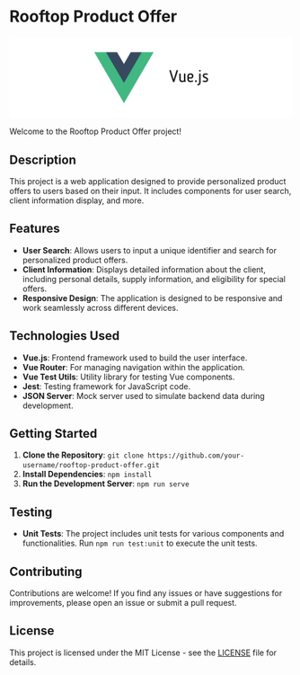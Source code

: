 # Rooftop Product Offer

<img src="https://raw.githubusercontent.com/SCSS77/rooftop-product-offer/master/public/banner-vue.jpeg" alt="vue js banner" align="center" />

<br />

Welcome to the Rooftop Product Offer project!

## Description

This project is a web application designed to provide personalized product offers to users based on their input. It includes components for user search, client information display, and more.

## Features

- **User Search**: Allows users to input a unique identifier and search for personalized product offers.
- **Client Information**: Displays detailed information about the client, including personal details, supply information, and eligibility for special offers.
- **Responsive Design**: The application is designed to be responsive and work seamlessly across different devices.

## Technologies Used

- **Vue.js**: Frontend framework used to build the user interface.
- **Vue Router**: For managing navigation within the application.
- **Vue Test Utils**: Utility library for testing Vue components.
- **Jest**: Testing framework for JavaScript code.
- **JSON Server**: Mock server used to simulate backend data during development.

## Getting Started

1. **Clone the Repository**: `git clone https://github.com/your-username/rooftop-product-offer.git`
2. **Install Dependencies**: `npm install`
3. **Run the Development Server**: `npm run serve`

## Testing

- **Unit Tests**: The project includes unit tests for various components and functionalities. Run `npm run test:unit` to execute the unit tests.

## Contributing

Contributions are welcome! If you find any issues or have suggestions for improvements, please open an issue or submit a pull request.

## License

This project is licensed under the MIT License - see the [LICENSE](LICENSE) file for details.
